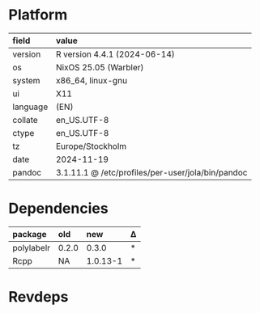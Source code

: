 # Platform

|field    |value                                             |
|:--------|:-------------------------------------------------|
|version  |R version 4.4.1 (2024-06-14)                      |
|os       |NixOS 25.05 (Warbler)                             |
|system   |x86_64, linux-gnu                                 |
|ui       |X11                                               |
|language |(EN)                                              |
|collate  |en_US.UTF-8                                       |
|ctype    |en_US.UTF-8                                       |
|tz       |Europe/Stockholm                                  |
|date     |2024-11-19                                        |
|pandoc   |3.1.11.1 @ /etc/profiles/per-user/jola/bin/pandoc |

# Dependencies

|package    |old   |new      |Δ  |
|:----------|:-----|:--------|:--|
|polylabelr |0.2.0 |0.3.0    |*  |
|Rcpp       |NA    |1.0.13-1 |*  |

# Revdeps

